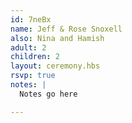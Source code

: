 ```yaml
---
id: 7neBx
name: Jeff & Rose Snoxell
also: Nina and Hamish
adult: 2
children: 2
layout: ceremony.hbs
rsvp: true
notes: |
  Notes go here

---
```


